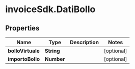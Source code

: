 # invoiceSdk.DatiBollo

## Properties

Name | Type | Description | Notes
------------ | ------------- | ------------- | -------------
**bolloVirtuale** | **String** |  | [optional] 
**importoBollo** | **Number** |  | [optional] 


